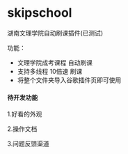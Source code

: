 # skipschool

湖南文理学院自动刷课插件(已测试)

功能：

 - 文理学院成考课程 自动刷课
 - 支持多线程 10倍速 刷课
 - 将整个文件夹导入谷歌插件页即可使用

#### 待开发功能

1.好看的外观

2.操作文档

3.问题反馈渠道

